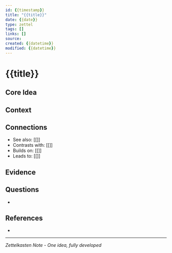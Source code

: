 ```yaml
---
id: {{timestamp}}
title: "{{title}}"
date: {{date}}
type: zettel
tags: []
links: []
source: 
created: {{datetime}}
modified: {{datetime}}
---
```


# {{title}}
<!-- ID: {{timestamp}} -->

## Core Idea
<!-- One atomic idea - clear and self-contained -->


## Context
<!-- Why this matters, when it applies -->


## Connections
<!-- Related concepts and ideas -->
- See also: [[]]
- Contrasts with: [[]]
- Builds on: [[]]
- Leads to: [[]]

## Evidence
<!-- Supporting facts, examples, or references -->


## Questions
<!-- Open questions or areas to explore -->
- 

## References
<!-- Sources and citations -->
- 

---
*Zettelkasten Note - One idea, fully developed*